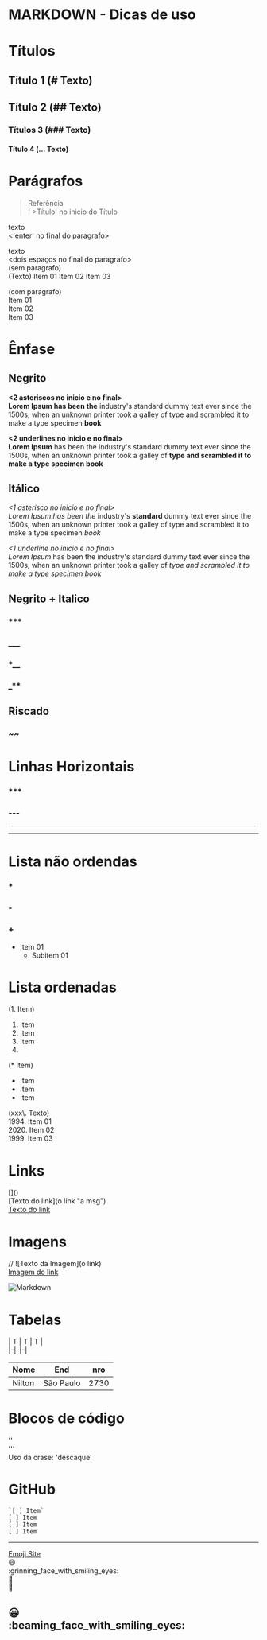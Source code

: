 # MARKDOWN - Dicas de uso  
# Títulos
## Título 1 (# Texto)
## Título 2 (## Texto)
### Títulos 3 (###  Texto)
#### Título 4 (... Texto)  

# Parágrafos  
>Referência  
' >Título' no inicio do Título  

texto  
<'enter' no final do paragrafo>

texto  
<dois espaços no final do paragrafo>  
(sem paragrafo)  
(Texto)
Item 01
Item 02
Item 03

(com paragrafo)   
Item 01  
Item 02  
Item 03  
# Ênfase
## Negrito
**<2 asteriscos no inicio e no final>**  
**Lorem Ipsum has been the** industry's standard dummy text ever since the 1500s, when an unknown printer took a galley of type and scrambled it to make a type specimen **book**

__<2 underlines no inicio e no final>__  
__Lorem Ipsum__ has been the industry's standard dummy text ever since the 1500s, when an unknown printer took a galley of __type and scrambled it to make a type specimen book__
  
## Itálico
*<1 asterisco no inicio e no final>*  
*Lorem Ipsum has been the* industry's **standard** dummy text ever since the 1500s, when an unknown printer took a galley of type and scrambled it to make a type specimen *book*

_<1 underline no inicio e no final>_  
_Lorem Ipsum_ has been the industry's standard dummy text ever since the 1500s, when an unknown printer took a galley of _type and scrambled it to make a type specimen book_
## Negrito + Italico
### ***  
### ___  
### *__  
### _**
## Riscado
### ~~  


# Linhas Horizontais
### ***
### ---
***
---


# Lista não ordendas
### *
### -
### +
- Item 01
  - Subitem 01  
# Lista ordenadas
(1. Item)
1. Item
2. Item
3. Item  
4. 
(* Item)
* Item
* Item
* Item

(xxx\\. Texto)  
1994\. Item 01  
2020\. Item 02  
1999\. Item 03  


# Links
\[]()  
\[Texto do link](o link "a msg")  
[Texto do link](link "{cod=[texto].(link'msg')}")  

# Imagens
// ![Texto da Imagem](o link)  
[Imagem do link](link "{cod=[Imagem](link'msg')}")

![Markdown](https://www.google.com/)
# Tabelas
\| T | T | T |  
\|-|-|-|  

| Nome | End | nro|  
| - | - | - |  
 Nilton | São Paulo | 2730 |  
# Blocos de código
''  
'''  
Uso da crase: 'descaque'

# GitHub
```
`[ ] Item`  
[ ] Item
[ ] Item
[ ] Item

```
---
[Emoji Site](https://www.webfx.com/tools/emoji-cheat-sheet/)  
😄  
:grinning_face_with_smiling_eyes:  
🤩  
:star_struck:  

😀  
:beaming_face_with_smiling_eyes:
---
